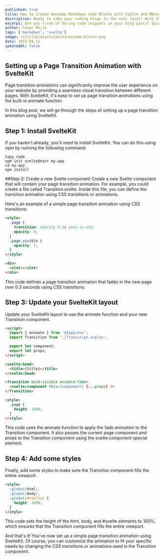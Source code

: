 ```yaml
---
published: true
title: How to Create Awesome Markdown Code Blocks with Svelte and MDsveX
description: Ready to take your coding blogs to the next level? With Svelte and MDsveX, you can create stunning, interactive code snippets that will wow your readers. In this guide, we'll show you how to create cool markdown code blogs with Svelte and MDsveX, so you can share your knowledge like a pro.
excerpt: Are you tired of boring code snippets in your blog posts? Spice things up with Svelte and MDsveX! With their powers combined, you can create eye-catching, interactive code blocks that will engage your readers like never before. In this guide, we'll walk you through the process of creating cool markdown code blogs with Svelte and MDsveX, so you can showcase your coding skills and knowledge in style. Get ready to take your blogs to the next level!
author: Cesar Mejia
tags: ['markdown', 'svelte']
image: /src/lib/assets/picture/code-blocks.png
date: 2023-04-12
updatedAt: false
---
```


## Setting up a Page Transition Animation with SvelteKit
Page transition animations can significantly improve the user experience on your website by providing a seamless visual transition between different pages. With SvelteKit, it's easy to set up page transition animations using the built-in animate function.

In this blog post, we will go through the steps of setting up a page transition animation using SvelteKit.

## Step 1: Install SvelteKit
If you haven't already, you'll need to install SvelteKit. You can do this using npm by running the following command:

```:perl
Copy code
npm init svelte@next my-app
cd my-app
npm install
```

##Step 2: Create a new Svelte component
Create a new Svelte component that will contain your page transition animation. For example, you could create a file called Transition.svelte. Inside this file, you can define the transition animation using CSS transitions or animations.

Here's an example of a simple page transition animation using CSS transitions:

```html
<style>
  .page {
    transition: opacity 0.3s ease-in-out;
    opacity: 0;
  }
  .page.visible {
    opacity: 1;
  }
</style>

<div>
  <slot></slot>
</div>
```

This code defines a page transition animation that fades in the new page over 0.3 seconds using CSS transitions.

## Step 3: Update your SvelteKit layout
Update your SvelteKit layout to use the animate function and your new Transition component.

```html
<script>
  import { animate } from '$$app/env';
  import Transition from './Transition.svelte';

  export let component;
  export let props;
</script>

<svelte:head>
  <title>{title}</title>
</svelte:head>

<Transition bind:visible animate:fade>
  <svelte:component this={component} {...props} />
</Transition>

<style>
  .page {
    height: 100%;
  }
</style>
```

This code uses the animate function to apply the fade animation to the Transition component. It also passes the current page component and props to the Transition component using the svelte:component special element.

## Step 4: Add some styles
Finally, add some styles to make sure the Transition component fills the entire viewport:

```html
<style>
  :global(html),
  :global(body),
  :global(#svelte) {
    height: 100%;
  }
</style>
```

This code sets the height of the html, body, and #svelte elements to 100%, which ensures that the Transition component fills the entire viewport.

And that's it! You've now set up a simple page transition animation using SvelteKit. Of course, you can customize the animation to fit your specific needs by changing the CSS transitions or animations used in the Transition component.